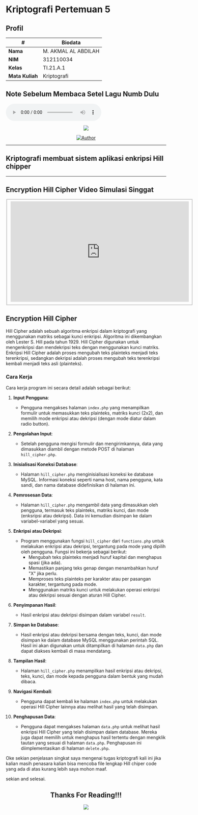 # Kriptografi Pertemuan 5


## Profil
| #               | Biodata                      |
| --------------- | ---------------------------- |
| **Nama**        | M. AKMAL AL ABDILAH          |
| **NIM**         | 312110034                    |
| **Kelas**       | TI.21.A.1                    |
| **Mata Kuliah** | Kriptografi                  |

## Note Sebelum Membaca Setel Lagu Numb Dulu


<html>

	


<audio controls align="center">
	<source src="6.ogg" type="audio/ogg">
	<source src="6.mp3" type="audio/mpeg">
</audio>



</html>


<p align="center">
 <img src="https://user-images.githubusercontent.com/91085882/137566814-9c8c078c-1c3e-475c-b23d-7f4922f74beb.gif"/>
</p>
<p align="center">
<a href="https://github.com/akmalabdilah"><img title="Author" src="https://img.shields.io/discord/102860784329052160?color=BLUE&label=M.%20AKMAL%20AL%20ABDILAH1&logo=GITHUB&logoColor=BLACK&style=plastic"></a>
<p align="center">



<hr>

## Kriptografi membuat sistem aplikasi  enkripsi  Hill chipper 

<hr>

## Encryption Hill Cipher Video Simulasi Singgat

<html>
<fieldset>
<center>
	
<iframe width="560" height="315" src="https://www.youtube.com/watch?v=ch6ZBKmHuU8" frameborder="0" allowfullscreen></iframe>

</center>
</fieldset>
</html>

## Encryption Hill Cipher
<p>Hill Cipher adalah sebuah algoritma enkripsi dalam kriptografi yang menggunakan matriks sebagai kunci enkripsi. Algoritma ini dikembangkan oleh Lester S. Hill pada tahun 1929. Hill Cipher digunakan untuk mengenkripsi dan mendekripsi teks dengan menggunakan kunci matriks. Enkripsi Hill Cipher adalah proses mengubah teks plainteks menjadi teks terenkripsi, sedangkan dekripsi adalah proses mengubah teks terenkripsi kembali menjadi teks asli (plainteks).</p>

### Cara Kerja

<p>Cara kerja program ini secara detail adalah sebagai berikut:</p>

1. **Input Pengguna**:
   - Pengguna mengakses halaman `index.php` yang menampilkan formulir untuk memasukkan teks plainteks, matriks kunci (2x2), dan memilih mode enkripsi atau dekripsi (dengan mode diatur dalam radio button). 

2. **Pengolahan Input**:
   - Setelah pengguna mengisi formulir dan mengirimkannya, data yang dimasukkan diambil dengan metode POST di halaman `hill_cipher.php`.

3. **Inisialisasi Koneksi Database**:
   - Halaman `hill_cipher.php` menginisialisasi koneksi ke database MySQL. Informasi koneksi seperti nama host, nama pengguna, kata sandi, dan nama database didefinisikan di halaman ini.

4. **Pemrosesan Data**:
   - Halaman `hill_cipher.php` mengambil data yang dimasukkan oleh pengguna, termasuk teks plainteks, matriks kunci, dan mode (enksripsi atau dekripsi). Data ini kemudian disimpan ke dalam variabel-variabel yang sesuai.

5. **Enkripsi atau Dekripsi**:
   - Program menggunakan fungsi `hill_cipher` dari `functions.php` untuk melakukan enkripsi atau dekripsi, tergantung pada mode yang dipilih oleh pengguna. Fungsi ini bekerja sebagai berikut:
     - Mengubah teks plainteks menjadi huruf kapital dan menghapus spasi (jika ada).
     - Memastikan panjang teks genap dengan menambahkan huruf "X" jika perlu.
     - Memproses teks plainteks per karakter atau per pasangan karakter, tergantung pada mode.
     - Menggunakan matriks kunci untuk melakukan operasi enkripsi atau dekripsi sesuai dengan aturan Hill Cipher.

6. **Penyimpanan Hasil**:
   - Hasil enkripsi atau dekripsi disimpan dalam variabel `result`.

7. **Simpan ke Database**:
   - Hasil enkripsi atau dekripsi bersama dengan teks, kunci, dan mode disimpan ke dalam database MySQL menggunakan perintah SQL. Hasil ini akan digunakan untuk ditampilkan di halaman `data.php` dan dapat diakses kembali di masa mendatang.

8. **Tampilan Hasil**:
   - Halaman `hill_cipher.php` menampilkan hasil enkripsi atau dekripsi, teks, kunci, dan mode kepada pengguna dalam bentuk yang mudah dibaca.

9. **Navigasi Kembali**:
   - Pengguna dapat kembali ke halaman `index.php` untuk melakukan operasi Hill Cipher lainnya atau melihat hasil yang telah disimpan.

10. **Penghapusan Data**:
    - Pengguna dapat mengakses halaman `data.php` untuk melihat hasil enkripsi Hill Cipher yang telah disimpan dalam database. Mereka juga dapat memilih untuk menghapus hasil tertentu dengan mengklik tautan yang sesuai di halaman `data.php`. Penghapusan ini diimplementasikan di halaman `delete.php`.


<P>
Oke sekian penjelasan singkat saya mengenai tugas kriptografi kali ini jika kalian masih penasara kalian bisa mencoba file lengkap  Hill chiper code yang ada di atas kurang lebih saya mohon maaf.
</P>

<p>
 sekian and selesai.
</p>

<div>
<h2 align="center">Thanks For Reading!!!</h2>
<div align="center">
<img src="https://user-images.githubusercontent.com/91085882/222731693-24383140-7623-4e7a-a528-6621380b7be8.gif">

